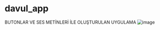 # davul_app

BUTONLAR VE SES METİNLERİ İLE OLUŞTURULAN UYGULAMA
![image](https://github.com/user-attachments/assets/43a31f5d-aba1-45c2-9b98-0ab8882ca8f9)
